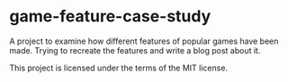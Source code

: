 # game-feature-case-study
A project to examine how different features of popular games have been made. Trying to recreate the features and write a blog post about it.


This project is licensed under the terms of the MIT license.
